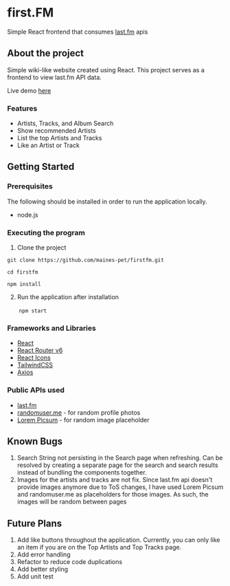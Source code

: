 # first.FM

Simple React frontend that consumes [last.fm](https://www.last.fm/api) apis

## About the project

Simple wiki-like website created using React. This project serves as a frontend to view last.fm API data.

Live demo [here](https://maines-pet.github.io/firstfm)

### Features
- Artists, Tracks, and Album Search
- Show recommended Artists
- List the top Artists and Tracks
- Like an Artist or Track

## Getting Started

### Prerequisites

The following should be installed in order to run the application locally.
- node.js

### Executing the program

1. Clone the project

```
git clone https://github.com/maines-pet/firstfm.git

cd firstfm

npm install

```

2. Run the application after installation

&nbsp;&nbsp;&nbsp;&nbsp;&nbsp;&nbsp; ```npm start```

### Frameworks and Libraries
- [React](https://reactjs.org/)
- [React Router v6](https://reactrouter.com/)
- [React Icons](https://react-icons.github.io/react-icons/)
- [TailwindCSS](https://tailwindcss.com/)
- [Axios](https://github.com/axios/axios)

### Public APIs used
- [last.fm](https://www.last.fm/api)
- [randomuser.me](https://randomuser.me) - for random profile photos
- [Lorem Picsum](https://picsum.photos/) - for random image placeholder

## Known Bugs
1. Search String not persisting in the Search page when refreshing. Can be resolved by creating a separate page for the search and search results instead of bundling the components together.
2. Images for the artists and tracks are not fix. Since last.fm api doesn't provide images anymore due to ToS changes, I have used Lorem Picsum and randomuser.me as placeholders for those images. As such, the images will be random between pages 

## Future Plans
1. Add like buttons throughout the application. Currently, you can only like an item if you are on the Top Artists and Top Tracks page.
2. Add error handling
3. Refactor to reduce code duplications
4. Add better styling
5. Add unit test